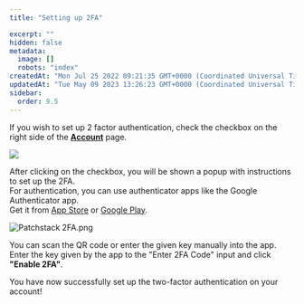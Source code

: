 ```yaml
---
title: "Setting up 2FA"

excerpt: ""
hidden: false
metadata: 
  image: []
  robots: "index"
createdAt: "Mon Jul 25 2022 09:21:35 GMT+0000 (Coordinated Universal Time)"
updatedAt: "Tue May 09 2023 13:26:23 GMT+0000 (Coordinated Universal Time)"
sidebar:
  order: 9.5
---
```

If you wish to set up 2 factor authentication, check the checkbox on the right side of the <a href="https://app.patchstack.com/settings/account" target="_blank"><b>Account</b></a> page.

![](@images/3652af3-small-Patchstack_account_settings.png)

After clicking on the checkbox, you will be shown a popup with instructions to set up the 2FA.  
For authentication, you can use authenticator apps like the Google Authenticator app.  
Get it from <a href="https://apps.apple.com/us/app/google-authenticator/id388497605" target="_blank">App Store</a> or <a href="https://play.google.com/store/apps/details?id=com.google.android.apps.authenticator2&hl=en&gl=US" target="_blank">Google Play</a>.

![](@images/60c59e0-Patchstack_2FA.png "Patchstack 2FA.png")

You can scan the QR code or enter the given key manually into the app.  
Enter the key given by the app to the "Enter 2FA Code" input and click **"Enable 2FA"**.

You have now successfully set up the two-factor authentication on your account!
